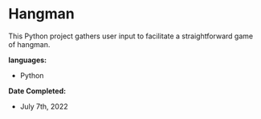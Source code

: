 # Hangman

This Python project gathers user input to facilitate
a straightforward game of hangman.

**languages:**
- Python

**Date Completed:**
- July 7th, 2022
